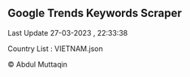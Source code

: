 

## Google Trends Keywords Scraper 
 
Last Update 27-03-2023 , 22:33:38

Country List :
VIETNAM.json



© Abdul Muttaqin 

